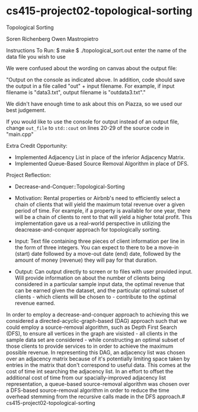 # cs415-project02-topological-sorting
Topological Sorting

Soren Richenberg
Owen Mastropietro

Instructions To Run:
$ make
$ ./topological_sort.out
enter the name of the data file you wish to use

We were confused about the wording on canvas about the output file: 

"Output on the console as indicated above.
In addition, code should save the output in a file called "out" + input filename. For example, if input filename is "data3.txt", output filename is "outdata3.txt"."

We didn't have enough time to ask about this on Piazza, so we used our best judgement. 

If you would like to use the console for output instead of an output file, change `out_file` to `std::cout` on lines 20-29 of the source code in "main.cpp"

Extra Credit Opportunity:
- Implemented Adjacency List in place of the inferior Adjacency Matrix.
- Implemented Queue-Based Source Removal Algorithm in place of DFS.

Project Reflection:
- Decrease-and-Conquer::Topological-Sorting
- Motivation: Rental properties or Airbnb's need to efficiently select a chain of clients that will yield the maximum total revenue over a given period of time. For example, if a property is available for one year, there will be a chain of clients to rent to that will yield a higher total profit. This implementation gave us a real-world perspective in utilizing the deacrease-and-conquer approach for topologically sorting.

- Input: Text file containing three pieces of client information per line in the form of three integers. You can expect to there to be a move-in (start) date followed by a move-out date (end) date, followed by the amount of money (revenue) they will pay for that duration.

- Output: Can output directly to screen or to files with user provided input. Will provide information on about the number of clients being considered in a particular sample input data, the optimal revenue that can be earned given the dataset, and the particular optimal subset of clients - which clients will be chosen to - contribute to the optimal revenue earned.

In order to employ a decrease-and-conquer approach to achieving this we considered a directed-acyclic-graph-based (DAG) approach such that we could employ a source-removal algorithm, such as Depth First Search (DFS), to ensure all vertices in the graph are visisted - all clients in the sample data set are considered - while constructing an optimal subset of those clients to provide services to in order to achieve the maximum possible revenue.
In representing this DAG, an adjacency list was chosen over an adjacency matrix because of it's potentially limiting space taken by entries in the matrix that don't correspond to useful data. This comes at the cost of time int searching the adjacency list.
In an effort to offset the additional cost of time from our spacially-improved adjacency list representation, a queue-based source-removal algorithm was chosen over a DFS-based source-removal algorithm in order to reduce the time overhead stemming from the recursive calls made in the DFS approach.# cs415-project02-topological-sorting
